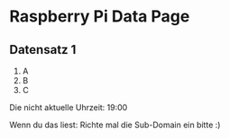 
# Raspberry Pi Data Page
## Datensatz 1
1. A
2. B
3. C

Die nicht aktuelle Uhrzeit: 19:00

Wenn du das liest: Richte mal die Sub-Domain ein bitte :)
    